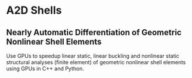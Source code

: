 # A2D Shells
## Nearly Automatic Differentiation of Geometric Nonlinear Shell Elements
Use GPUs to speedup linear static, linear buckling and nonlinear static structural analyses (finite element) of geometric nonlinear shell elements using GPUs in C++ and Python.
